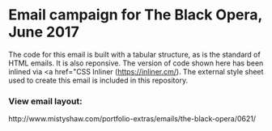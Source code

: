 <h1>Email campaign for The Black Opera, June 2017</h1>

The code for this email is built with a tabular structure, as is the standard of HTML emails. It is also reponsive. The version of code shown here has been inlined via <a href="CSS Inliner (https://inliner.cm/). The external style sheet used to create this email is included in this repository.

<h3>View email layout:</h3>
http://www.mistyshaw.com/portfolio-extras/emails/the-black-opera/0621/
